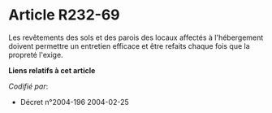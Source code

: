 # Article R232-69

Les revêtements des sols et des parois des locaux affectés à l'hébergement doivent permettre un entretien efficace et être
refaits chaque fois que la propreté l'exige.

**Liens relatifs à cet article**

_Codifié par_:

  - Décret n°2004-196 2004-02-25
